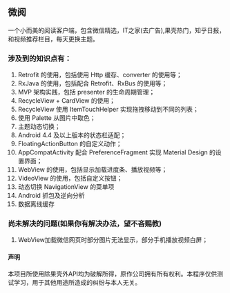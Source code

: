 ## 微阅
一个小而美的阅读客户端，包含微信精选，IT之家(去广告),果壳热门，知乎日报，和视频推荐栏目，每天更换主题。
### 涉及到的知识点有：
1. Retrofit 的使用，包括使用 Http 缓存、converter 的使用等；
2. RxJava 的使用，包括配合 Retrofit、RxBus 的使用等；
3. MVP 架构实践，包括 presenter 的生命周期管理；
4. RecycleView + CardView 的使用；
5. RecycleView 使用 ItemTouchHelper 实现拖拽移动到不同的列表；
6. 使用 Palette 从图片中取色；
7. 主题动态切换；
8. Android 4.4 及以上版本的状态栏适配；
9. FloatingActionButton 的自定义动作；
10. AppCompatActivity 配合 PreferenceFragment 实现 Material Design 的设置界面；
11. WebView 的使用，包括显示加载进度条、播放视频等；
12. VideoView 的使用，包括自定义按钮；
13. 动态切换 NavigationView 的菜单项
14. Android 抓包及逆向分析
15. 数据离线缓存

### 尚未解决的问题(如果你有解决办法，望不吝赐教)
1. WebView加载微信网页时部分图片无法显示，部分手机播放视频白屏；
#### 声明

本项目所使用除果壳外API均为破解所得，原作公司拥有所有权利。本程序仅供测试学习，用于其他用途所造成的纠纷与本人无关。